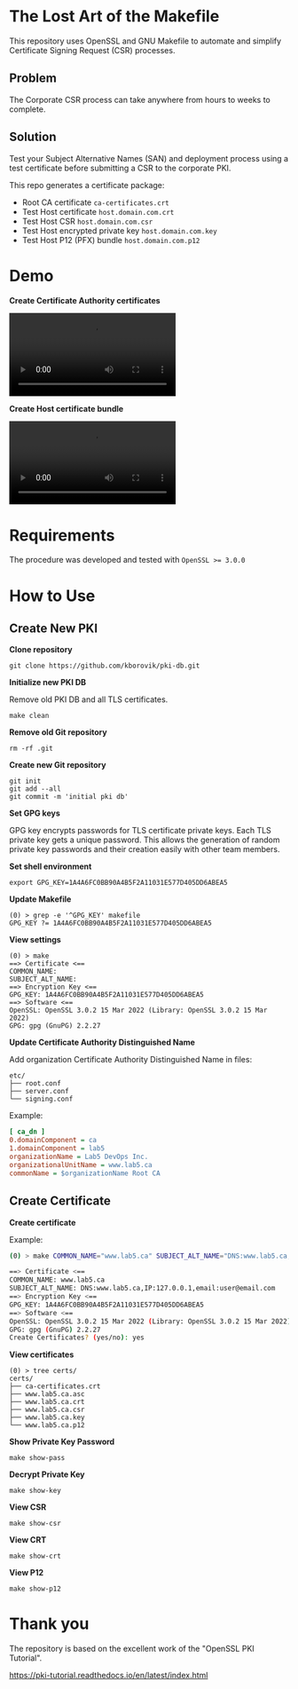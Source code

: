 # The Lost Art of the Makefile

This repository uses OpenSSL and GNU Makefile to automate and simplify Certificate Signing Request (CSR) processes.

## Problem

The Corporate CSR process can take anywhere from hours to weeks to complete.

## Solution

Test your Subject Alternative Names (SAN) and deployment process using a test certificate before submitting a CSR to the corporate PKI.

This repo generates a certificate package:

- Root CA certificate `ca-certificates.crt`
- Test Host certificate `host.domain.com.crt`
- Test Host CSR `host.domain.com.csr`
- Test Host encrypted private key `host.domain.com.key`
- Test Host P12 (PFX) bundle `host.domain.com.p12`

# Demo

**Create Certificate Authority certificates**

<video src="https://github.com/kborovik/pki-db/assets/59314971/6904829f-b4f4-4543-b4cc-fc05984a4c6f"></video>

**Create Host certificate bundle**

<video src="https://github.com/kborovik/pki-db/assets/59314971/36f1e035-86a0-4279-b0ed-1cbaf3cbc8be"></video>

# Requirements

The procedure was developed and tested with `OpenSSL >= 3.0.0`

# How to Use

## Create New PKI

**Clone repository**

```
git clone https://github.com/kborovik/pki-db.git
```

**Initialize new PKI DB**

Remove old PKI DB and all TLS certificates.

```
make clean
```

**Remove old Git repository**

```shell
rm -rf .git
```

**Create new Git repository**

```shell
git init
git add --all
git commit -m 'initial pki db'
```

**Set GPG keys**

GPG key encrypts passwords for TLS certificate private keys. Each TLS private key gets a unique password. This allows the generation of random private key passwords and their creation easily with other team members.

**Set shell environment**

```shell
export GPG_KEY=1A4A6FC0BB90A4B5F2A11031E577D405DD6ABEA5
```

**Update Makefile**

```shell
(0) > grep -e '^GPG_KEY' makefile
GPG_KEY ?= 1A4A6FC0BB90A4B5F2A11031E577D405DD6ABEA5

```

**View settings**

```shell
(0) > make
==> Certificate <==
COMMON_NAME: 
SUBJECT_ALT_NAME: 
==> Encryption Key <==
GPG_KEY: 1A4A6FC0BB90A4B5F2A11031E577D405DD6ABEA5
==> Software <==
OpenSSL: OpenSSL 3.0.2 15 Mar 2022 (Library: OpenSSL 3.0.2 15 Mar 2022)
GPG: gpg (GnuPG) 2.2.27
```

**Update Certificate Authority Distinguished Name**

Add organization Certificate Authority Distinguished Name in files:

```shell
etc/
├── root.conf
├── server.conf
└── signing.conf
```

Example:

```ini
[ ca_dn ]
0.domainComponent = ca
1.domainComponent = lab5
organizationName = Lab5 DevOps Inc.
organizationalUnitName = www.lab5.ca
commonName = $organizationName Root CA
```

## Create Certificate

**Create certificate**

Example:

```bash
(0) > make COMMON_NAME="www.lab5.ca" SUBJECT_ALT_NAME="DNS:www.lab5.ca,IP:127.0.0.1,email:user@email.com"

==> Certificate <==
COMMON_NAME: www.lab5.ca
SUBJECT_ALT_NAME: DNS:www.lab5.ca,IP:127.0.0.1,email:user@email.com
==> Encryption Key <==
GPG_KEY: 1A4A6FC0BB90A4B5F2A11031E577D405DD6ABEA5
==> Software <==
OpenSSL: OpenSSL 3.0.2 15 Mar 2022 (Library: OpenSSL 3.0.2 15 Mar 2022)
GPG: gpg (GnuPG) 2.2.27
Create Certificates? (yes/no): yes

```
**View certificates**

```shell
(0) > tree certs/
certs/
├── ca-certificates.crt
├── www.lab5.ca.asc
├── www.lab5.ca.crt
├── www.lab5.ca.csr
├── www.lab5.ca.key
└── www.lab5.ca.p12
```

**Show Private Key Password**

```shell
make show-pass
```

**Decrypt Private Key**

```shell
make show-key
```

**View CSR**

```shell
make show-csr
```

**View CRT**

```shell
make show-crt
```

**View P12**

```shell
make show-p12
```

# Thank you

The repository is based on the excellent work of the "OpenSSL PKI Tutorial".

https://pki-tutorial.readthedocs.io/en/latest/index.html
